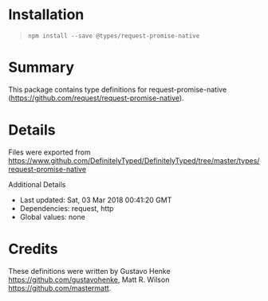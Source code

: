 # Installation
> `npm install --save @types/request-promise-native`

# Summary
This package contains type definitions for request-promise-native (https://github.com/request/request-promise-native).

# Details
Files were exported from https://www.github.com/DefinitelyTyped/DefinitelyTyped/tree/master/types/request-promise-native

Additional Details
 * Last updated: Sat, 03 Mar 2018 00:41:20 GMT
 * Dependencies: request, http
 * Global values: none

# Credits
These definitions were written by Gustavo Henke <https://github.com/gustavohenke>, Matt R. Wilson <https://github.com/mastermatt>.
